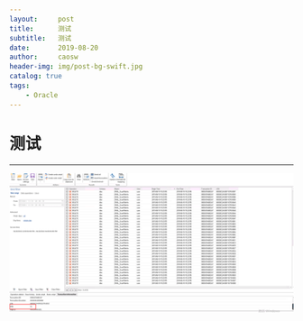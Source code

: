 ```yaml
---
layout:     post
title:      测试
subtitle:   测试
date:       2019-08-20
author:     caosw
header-img: img/post-bg-swift.jpg
catalog: true
tags:
    - Oracle
---
```

# 测试
***

![图1](https://github.com/caosw199509/caosw199509.github.io/blob/master/work_img/2019-06-20/1.png?raw=true)